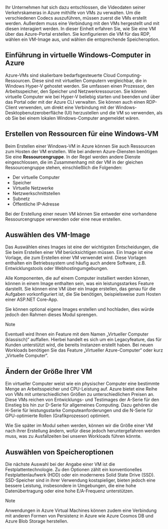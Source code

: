 Ihr Unternehmen hat sich dazu entschlossen, die Videodaten seiner Verkehrskameras in Azure mithilfe von VMs zu verwalten. Um die verschiedenen Codecs auszuführen, müssen zuerst die VMs erstellt werden. Außerdem muss eine Verbindung mit den VMs hergestellt und mit diesen interagiert werden. In dieser Einheit erfahren Sie, wie Sie eine VM über das Azure-Portal erstellen. Sie konfigurieren die VM für das RDP, wählen ein VM-Image aus, und wählen die entsprechende Speicheroption.

## <a name="introduction-to-windows-virtual-machines-in-azure"></a>Einführung in virtuelle Windows-Computer in Azure

Azure-VMs sind skalierbare bedarfsgesteuerte Cloud Computing-Ressourcen. Diese sind mit virtuellen Computern vergleichbar, die in Windows Hyper-V gehostet werden. Sie umfassen einen Prozessor, den Arbeitsspeicher, den Speicher und Netzwerkressourcen. Sie können virtuelle Computer wie bei Hyper-V beliebig starten und beenden und über das Portal oder mit der Azure CLI verwalten. Sie können auch einen RDP-Client verwenden, um direkt eine Verbindung mit der Windows-Desktopbenutzeroberfläche (UI) herzustellen und die VM so verwenden, als ob Sie bei einem lokalen Windows-Computer angemeldet wären.

## <a name="create-resources-for-a-windows-vm"></a>Erstellen von Ressourcen für eine Windows-VM

Beim Erstellen einer Windows-VM in Azure können Sie auch Ressourcen zum Hosten der VM erstellen. Wie bei anderen Azure-Diensten benötigen Sie eine **Ressourcengruppe**. In der Regel werden andere Dienste eingeschlossen, die im Zusammenhang mit der VM in der gleichen Ressourcengruppe stehen, einschließlich die Folgenden:

* Der virtuelle Computer
* Speicher
* Virtuelle Netzwerke 
* Netzwerkschnittstellen
* Subnetz
* Öffentliche IP-Adresse

Bei der Erstellung einer neuen VM können Sie entweder eine vorhandene Ressourcengruppe verwenden oder eine neue erstellen.

## <a name="choose-the-vm-image"></a>Auswählen des VM-Image

Das Auswählen eines Images ist eine der wichtigsten Entscheidungen, die Sie beim Erstellen einer VM berücksichtigen müssen. Ein Image ist eine Vorlage, die zum Erstellen einer VM verwendet wird. Diese Vorlagen enthalten ein Betriebssystem und häufig auch andere Software, z.B. Entwicklungstools oder Webhostingumgebungen.

Alle Komponenten, die auf einem Computer installiert werden können, können in einem Image enthalten sein, was ein leistungsstarkes Feature darstellt. Sie können eine VM über ein Image erstellen, das genau für die Aufgaben vorkonfiguriert ist, die Sie benötigen, beispielsweise zum Hosten einer ASP.NET Core-App.

Sie können optional eigene Images erstellen und hochladen, dies würde jedoch den Rahmen dieses Modul sprengen.

> [!Note] 
> Eventuell wird Ihnen ein Feature mit dem Namen „Virtueller Computer (klassisch)“ auffallen. Hierbei handelt es sich um ein Legacyfeature, das für Kunden unterstützt wird, die bereits Instanzen erstellt haben. Bei neuen Workloads benötigen Sie das Feature „Virtueller Azure-Computer“ oder kurz „Virtuelle Computer“.

## <a name="sizing-your-vm"></a>Ändern der Größe Ihrer VM

Ein virtueller Computer weist wie ein physischer Computer eine bestimmte Menge an Arbeitsspeicher und CPU-Leistung auf. Azure bietet eine Reihe von VMs mit unterschiedlichen Größen zu unterschiedlichen Preisen an. Diese VMs reichen von Entwicklungs- und Testimages der A-Serie für den Einstieg bis hin zur D-Serie für allgemeines Computing. Dazu gehören die H-Serie für leistungsstarke Computeanforderungen und die N-Serie für GPU-optimierte Rollen (Grafikprozessor) optimiert.

Wie Sie später im Modul sehen werden, können wir die Größe einer VM nach ihrer Erstellung ändern, wofür diese jedoch heruntergefahren werden muss, was zu Ausfallzeiten bei unseren Workloads führen könnte.

## <a name="choosing-storage-options"></a>Auswählen von Speicheroptionen

Die nächste Auswahl bei der Angabe einer VM ist die Festplattentechnologie. Zu den Optionen zählt ein konventionelles Festplattenlaufwerk (HDD) oder ein moderneres Solid State Drive (SSD). SSD-Speicher sind in ihrer Verwendung kostspieliger, bieten jedoch eine bessere Leistung, insbesondere in Umgebungen, die eine hohe Datenübertragung oder eine hohe E/A-Frequenz unterstützen.

> [!Note] 
> Anwendungen in Azure Virtual Machines können zudem eine Verbindung mit anderen Formen von Persistenz in Azure wie Azure Cosmos DB und Azure Blob Storage herstellen.

